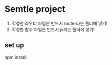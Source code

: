 # Semtle project

1. 작성한 라우터 파일은 반드시 router라는 폴더에 넣기!
2. 작성한 함수 파일은 반드시 js라는 폴더에 넣기!

## set up
  npm install
